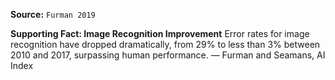 **Source:** `Furman 2019`

**Supporting Fact: Image Recognition Improvement**
Error rates for image recognition have dropped dramatically, from 29% to less than 3% between 2010 and 2017, surpassing human performance. — Furman and Seamans, AI Index
